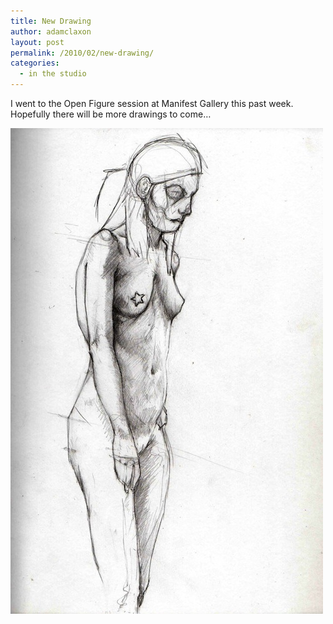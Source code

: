 ```yaml
---
title: New Drawing
author: adamclaxon
layout: post
permalink: /2010/02/new-drawing/
categories:
  - in the studio
---
```

I went to the Open Figure session at Manifest Gallery this past week.  Hopefully there will be more drawings to come&#8230;

[<img class="alignleft size-full wp-image-80" title="anna_20100202" src="/img/uploads/2011/02/anna_20100202.jpg" alt="" width="500" height="777" />][1]

 [1]: http://emilycaito.com/galleries/drawings/
